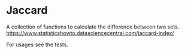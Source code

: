 # Jaccard

A collection of functions to calculate the difference between two sets.
https://www.statisticshowto.datasciencecentral.com/jaccard-index/

For usages see the tests.
